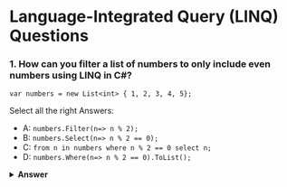 # Language-Integrated Query (LINQ) Questions

<!-- start question 1 -->
### 1. How can you filter a list of numbers to only include even numbers using LINQ in C#?

`var numbers = new List<int> { 1, 2, 3, 4, 5};`

Select all the right Answers:

- A: `numbers.Filter(n=> n % 2);`
- B: `numbers.Select(n=> n % 2 == 0);`
- C: `from n in numbers where n % 2 == 0 select n;`
- D: `numbers.Where(n=> n % 2 == 0).ToList();`

<details><summary><b>Answer</b></summary>
<p>

#### Answer: C,D

- **A:** Incorrect method name. There is no standard LINQ method called `Filter()`.
- **B:** Incorrect operator. Select is used for projection. This code would return a list of **booleans** (`{false, true, false, true, false}`).
- **C:** Correct. This is the valid **LINQ Query Syntax**. It defines the range (`from n in numbers`), applies the filter (`where n % 2 == 0`), and projects the original number (`select n`).
- **D:** Correct. This is the valid **LINQ Method Syntax**. `Where(n=> n % 2 == 0)` performs the filtering. `.ToList()` is added to immediately execute the query and convert the resulting sequence (an `IEnumerable<int>`) back into a concrete `List<int>`.

</p>
</details>
<!-- end question 1 -->
